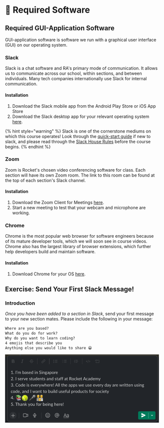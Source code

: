 # 💽 Required Software

## Required GUI-Application Software

GUI-application software is software we run with a graphical user interface (GUI) on our operating system.

### Slack

Slack is a chat software and RA's primary mode of communication. It allows us to communicate across our school, within sections, and between individuals. Many tech companies internationally use Slack for internal communication.

#### **Installation**

1. Download the Slack mobile app from the Android Play Store or iOS App Store
2. Download the Slack desktop app for your relevant operating system [here](https://slack.com/intl/en-sg/help/categories/360000049043-Getting-started).

{% hint style="warning" %}
Slack is one of the cornerstone mediums on which this course operates! Look through the [quick-start guide](https://slack.com/help/articles/360059928654-How-to-use-Slack--your-quick-start-guide) if new to slack, and please read through the [Slack House Rules](../course-methodology/#slack-house-rules) before the course begins.
{% endhint %}

### Zoom

Zoom is Rocket's chosen video conferencing software for class. Each section will have its own Zoom room. The link to this room can be found at the top of each section's Slack channel.

#### **Installation**

1. Download the Zoom Client for Meetings [here](https://zoom.us/download).
2. Start a new meeting to test that your webcam and microphone are working.

### Chrome

Chrome is the most popular web browser for software engineers because of its mature developer tools, which we will soon see in course videos. Chrome also has the largest library of browser extensions, which further help developers build and maintain software.

#### **Installation**

1. Download Chrome for your OS [here](https://www.google.com/intl/en\_sg/chrome/).

## Exercise: **Send Your First Slack Message!** <a href="#exercise-send-your-first-slack-message" id="exercise-send-your-first-slack-message"></a>

### **Introduction** <a href="#introduction" id="introduction"></a>

_Once you have been added to a section in Slack_, send your first message to your new section mates. Please include the following in your message:

```
Where are you based?
What do you do for work?
Why do you want to learn coding?
4 emojis that describe you
Anything else you would like to share 😁
```

![Slack Message from Kai](<../../.gitbook/assets/Screenshot 2022-02-06 at 3.00.43 PM.png>)

